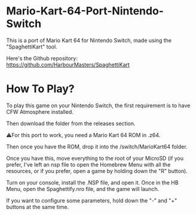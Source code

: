 # Mario-Kart-64-Port-Nintendo-Switch

This is a port of Mario Kart 64 for Nintendo Switch, made using the "SpaghettiKart" tool.

Here's the Github repository: https://github.com/HarbourMasters/SpaghettiKart

# How To Play?

To play this game on your Nintendo Switch, the first requirement is to have CFW Atmosphere installed.

Then download the folder from the releases section.

⚠For this port to work, you need a Mario Kart 64 ROM in .z64.

Then once you have the ROM, drop it into the /switch/MarioKart64 folder.

Once you have this, move everything to the root of your MicroSD (if you prefer, I've left an nsp file to open the Homebrew Menu with all the resources, or if you prefer, open a game by holding down the "R" button).

Turn on your console, install the .NSP file, and open it. Once in the HB Menu, open the Spaghettify.nro file, and the game will launch.

If you want to configure some parameters, hold down the "-" and "+" buttons at the same time.
